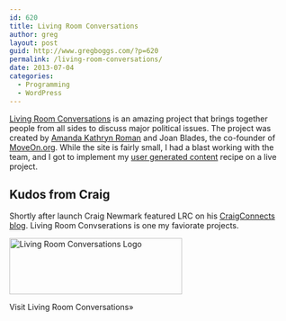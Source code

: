 ```yaml
---
id: 620
title: Living Room Conversations
author: greg
layout: post
guid: http://www.gregboggs.com/?p=620
permalink: /living-room-conversations/
date: 2013-07-04
categories:
  - Programming
  - WordPress
---
```

[Living Room Conversations][1] is an amazing project that brings together people from all sides to discuss major political issues. The project was created by [Amanda Kathryn Roman][2] and Joan Blades, the co-founder of [MoveOn.org][3]. While the site is fairly small, I had a blast working with the team, and I got to implement my [user generated content][4] recipe on a live project.

## Kudos from Craig

Shortly after launch Craig Newmark featured LRC on his [CraigConnects blog][5]. Living Room Convserations is one my faviorate projects.

<img src="http://www.gregboggs.com/wp-content/uploads/2013/07/lrc-logo-white1.png" alt="Living Room Conversations Logo" width="307" height="100" class="alignnone size-full wp-image-615" /></p> 

Visit Living Room Conversations»</a>

 [1]: http://www.livingroomconversations.org
 [2]: http://amandakathrynroman.com/
 [3]: http://front.moveon.org
 [4]: /wordpress-user-generated-content/ "User Generated Content in WordPress"
 [5]: http://craigconnects.org/2011/12/changing-the-world-in-2012.html